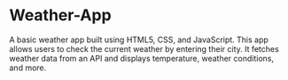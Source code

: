 # Weather-App
A basic weather app built using HTML5, CSS, and JavaScript. This app allows users to check the current weather by entering their city. It fetches weather data from an API and displays temperature, weather conditions, and more.
